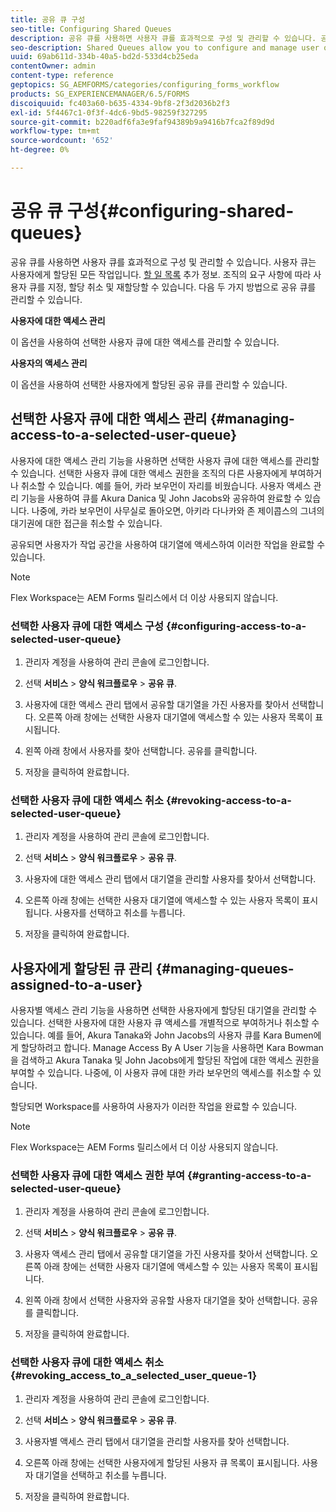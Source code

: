 ```yaml
---
title: 공유 큐 구성
seo-title: Configuring Shared Queues
description: 공유 큐를 사용하면 사용자 큐를 효과적으로 구성 및 관리할 수 있습니다. 공유 큐를 구성하는 방법을 알아봅니다.
seo-description: Shared Queues allow you to configure and manage user queues effectively. Learn how to configure shared queues.
uuid: 69ab611d-334b-40a5-bd2d-533d4cb25eda
contentOwner: admin
content-type: reference
geptopics: SG_AEMFORMS/categories/configuring_forms_workflow
products: SG_EXPERIENCEMANAGER/6.5/FORMS
discoiquuid: fc403a60-b635-4334-9bf8-2f3d2036b2f3
exl-id: 5f4467c1-0f3f-4dc6-9bd5-98259f327295
source-git-commit: b220adf6fa3e9faf94389b9a9416b7fca2f89d9d
workflow-type: tm+mt
source-wordcount: '652'
ht-degree: 0%

---
```


# 공유 큐 구성{#configuring-shared-queues}

공유 큐를 사용하면 사용자 큐를 효과적으로 구성 및 관리할 수 있습니다. 사용자 큐는 사용자에게 할당된 모든 작업입니다. [할 일 목록](https://help.adobe.com/en_US/livecycle/11.0/WorkspaceHelp/WS92d06802c76abadb-2b6ab502126beb6ba2f-7ffc.2.html) 추가 정보. 조직의 요구 사항에 따라 사용자 큐를 지정, 할당 취소 및 재할당할 수 있습니다. 다음 두 가지 방법으로 공유 큐를 관리할 수 있습니다.

**사용자에 대한 액세스 관리**

이 옵션을 사용하여 선택한 사용자 큐에 대한 액세스를 관리할 수 있습니다.

**사용자의 액세스 관리**

이 옵션을 사용하여 선택한 사용자에게 할당된 공유 큐를 관리할 수 있습니다.

## 선택한 사용자 큐에 대한 액세스 관리 {#managing-access-to-a-selected-user-queue}

사용자에 대한 액세스 관리 기능을 사용하면 선택한 사용자 큐에 대한 액세스를 관리할 수 있습니다. 선택한 사용자 큐에 대한 액세스 권한을 조직의 다른 사용자에게 부여하거나 취소할 수 있습니다. 예를 들어, 카라 보우먼이 자리를 비웠습니다. 사용자 액세스 관리 기능을 사용하여 큐를 Akura Danica 및 John Jacobs와 공유하여 완료할 수 있습니다. 나중에, 카라 보우먼이 사무실로 돌아오면, 아키라 다나카와 존 제이콥스의 그녀의 대기권에 대한 접근을 취소할 수 있습니다.

공유되면 사용자가 작업 공간을 사용하여 대기열에 액세스하여 이러한 작업을 완료할 수 있습니다.

>[!NOTE]
>
>Flex Workspace는 AEM Forms 릴리스에서 더 이상 사용되지 않습니다.

### 선택한 사용자 큐에 대한 액세스 구성 {#configuring-access-to-a-selected-user-queue}

1. 관리자 계정을 사용하여 관리 콘솔에 로그인합니다.
1. 선택 **서비스** > **양식 워크플로우** > **공유 큐**.

1. 사용자에 대한 액세스 관리 탭에서 공유할 대기열을 가진 사용자를 찾아서 선택합니다. 오른쪽 아래 창에는 선택한 사용자 대기열에 액세스할 수 있는 사용자 목록이 표시됩니다.
1. 왼쪽 아래 창에서 사용자를 찾아 선택합니다. 공유를 클릭합니다.
1. 저장을 클릭하여 완료합니다.

### 선택한 사용자 큐에 대한 액세스 취소 {#revoking-access-to-a-selected-user-queue}

1. 관리자 계정을 사용하여 관리 콘솔에 로그인합니다.
1. 선택 **서비스** > **양식 워크플로우** > **공유 큐**.

1. 사용자에 대한 액세스 관리 탭에서 대기열을 관리할 사용자를 찾아서 선택합니다.
1. 오른쪽 아래 창에는 선택한 사용자 대기열에 액세스할 수 있는 사용자 목록이 표시됩니다. 사용자를 선택하고 취소를 누릅니다.
1. 저장을 클릭하여 완료합니다.

## 사용자에게 할당된 큐 관리 {#managing-queues-assigned-to-a-user}

사용자별 액세스 관리 기능을 사용하면 선택한 사용자에게 할당된 대기열을 관리할 수 있습니다. 선택한 사용자에 대한 사용자 큐 액세스를 개별적으로 부여하거나 취소할 수 있습니다. 예를 들어, Akura Tanaka와 John Jacobs의 사용자 큐를 Kara Bumen에게 할당하려고 합니다. Manage Access By A User 기능을 사용하면 Kara Bowman을 검색하고 Akura Tanaka 및 John Jacobs에게 할당된 작업에 대한 액세스 권한을 부여할 수 있습니다. 나중에, 이 사용자 큐에 대한 카라 보우먼의 액세스를 취소할 수 있습니다.

할당되면 Workspace를 사용하여 사용자가 이러한 작업을 완료할 수 있습니다.

>[!NOTE]
>
>Flex Workspace는 AEM Forms 릴리스에서 더 이상 사용되지 않습니다.

### 선택한 사용자 큐에 대한 액세스 권한 부여 {#granting-access-to-a-selected-user-queue}

1. 관리자 계정을 사용하여 관리 콘솔에 로그인합니다.
1. 선택 **서비스** > **양식 워크플로우** > **공유 큐**.

1. 사용자 액세스 관리 탭에서 공유할 대기열을 가진 사용자를 찾아서 선택합니다. 오른쪽 아래 창에는 선택한 사용자 대기열에 액세스할 수 있는 사용자 목록이 표시됩니다.
1. 왼쪽 아래 창에서 선택한 사용자와 공유할 사용자 대기열을 찾아 선택합니다. 공유를 클릭합니다.
1. 저장을 클릭하여 완료합니다.

### 선택한 사용자 큐에 대한 액세스 취소 {#revoking_access_to_a_selected_user_queue-1}

1. 관리자 계정을 사용하여 관리 콘솔에 로그인합니다.
1. 선택 **서비스** > **양식 워크플로우** > **공유 큐**.

1. 사용자별 액세스 관리 탭에서 대기열을 관리할 사용자를 찾아 선택합니다.
1. 오른쪽 아래 창에는 선택한 사용자에게 할당된 사용자 큐 목록이 표시됩니다. 사용자 대기열을 선택하고 취소를 누릅니다.
1. 저장을 클릭하여 완료합니다.
